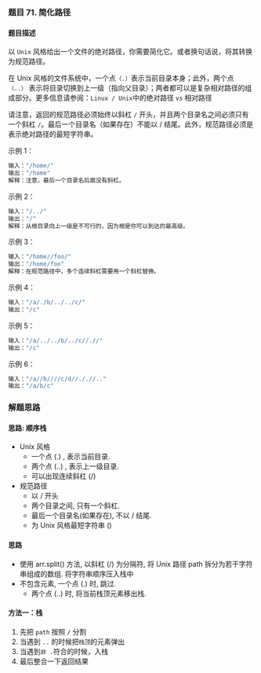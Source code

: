 ### 题目 71. 简化路径
#### 题目描述
以 `Unix` 风格给出一个文件的绝对路径，你需要简化它。或者换句话说，将其转换为规范路径。

在 Unix 风格的文件系统中，一个点`（.）`表示当前目录本身；此外，两个点 `（..）` 表示将目录切换到上一级（指向父目录）；两者都可以是复杂相对路径的组成部分。更多信息请参阅：`Linux / Unix`中的绝对路径 `vs` 相对路径

请注意，返回的规范路径必须始终以斜杠 `/` 开头，并且两个目录名之间必须只有一个斜杠 `/`。最后一个目录名（如果存在）不能以 / 结尾。此外，规范路径必须是表示绝对路径的最短字符串。


示例 1：
```js
输入："/home/"
输出："/home"
解释：注意，最后一个目录名后面没有斜杠。
```
示例 2：
```js
输入："/../"
输出："/"
解释：从根目录向上一级是不可行的，因为根是你可以到达的最高级。
```
示例 3：
```js
输入："/home//foo/"
输出："/home/foo"
解释：在规范路径中，多个连续斜杠需要用一个斜杠替换。
```
示例 4：
```js
输入："/a/./b/../../c/"
输出："/c"
```
示例 5：
```js
输入："/a/../../b/../c//.//"
输出："/c"
```
示例 6：
```js
输入："/a//b////c/d//././/.."
输出："/a/b/c"
```
### 解题思路
#### 思路: 顺序栈
- Unix 风格
  - 一个点 (.) , 表示当前目录.
  - 两个点 (..) , 表示上一级目录.
  - 可以出现连续斜杠 (/)
- 规范路径
  - 以 / 开头
  - 两个目录之间, 只有一个斜杠.
  - 最后一个目录名(如果存在), 不以 / 结尾.
  - 为 Unix 风格最短字符串 ()
#### 思路
- 使用 arr.split() 方法, 以斜杠 (/) 为分隔符, 将 Unix 路径 path 拆分为若干字符串组成的数组.
将字符串顺序压入栈中
- 不包含元素, 一个点 (.) 时, 跳过.
  - 两个点 (..) 时, 将当前栈顶元素移出栈.

#### 方法一：栈
1. 先把 `path` 按照 `/` 分割
2. 当遇到 `..` 的时候把`栈顶`的元素弹出
3. 当遇到`非 .`符合的时候，入栈
4. 最后整合一下返回结果